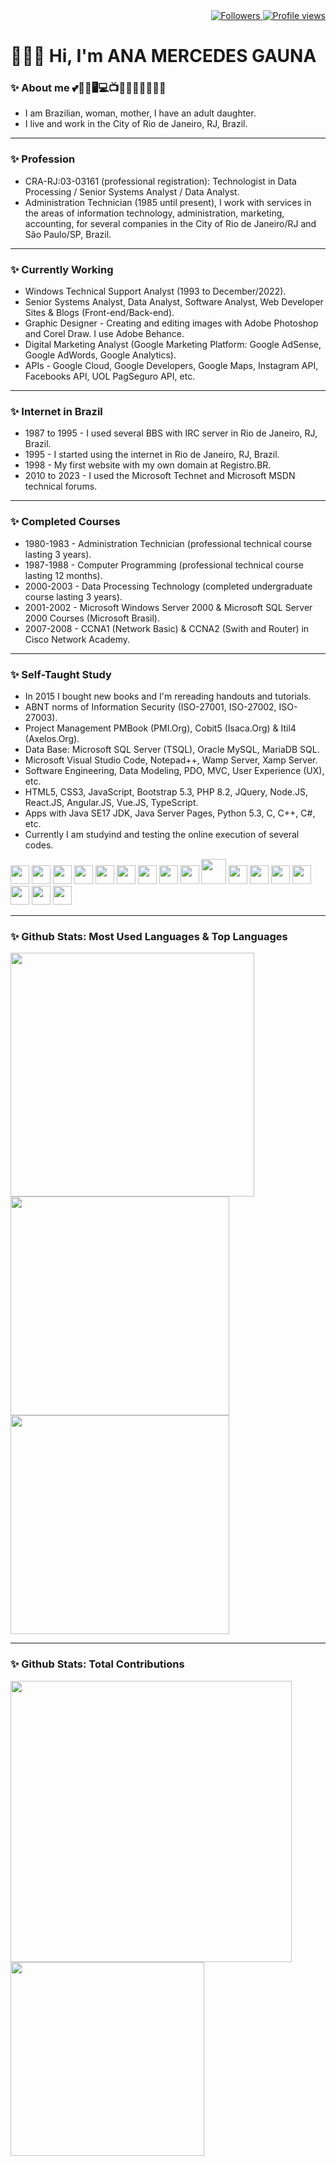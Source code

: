 <div align="right">   
<a href="https://github.com/amgauna/">
<img src="https://img.shields.io/github/followers/amgauna?label=follow&style=social&link=https://www.github.com/amgauna/" 
 title="Follow me" alt="Followers" /> 
</a> 
<a href="https://github.com/amgauna">
<img src="https://komarev.com/ghpvc/?username=amgauna&label=Profile%20views&color=0e75b6&style=flat-square&color=yellow&link=https://www.github.com/amgauna/" title="Profile views" alt="Profile views" /> 
</a>
</div>

# 👩🏻‍💻 Hi, I'm ANA MERCEDES GAUNA
	
### ✨ About me 💕🐶😺🖥️💻📺🎦🎸🍔🍕🌭🧁🍰
* I am Brazilian, woman, mother, I have an adult daughter.
* I live and work in the City of Rio de Janeiro, RJ, Brazil.

---
### ✨ Profession
* CRA-RJ:03-03161 (professional registration): Technologist in Data Processing / Senior Systems Analyst / Data Analyst.
* Administration Technician (1985 until present), I work with services in the areas of information technology, administration, marketing, accounting, for several companies in the City of Rio de Janeiro/RJ and São Paulo/SP, Brazil.

---
### ✨ Currently Working
* Windows Technical Support Analyst (1993 to December/2022).
* Senior Systems Analyst, Data Analyst, Software Analyst, Web Developer Sites & Blogs (Front-end/Back-end).
* Graphic Designer - Creating and editing images with Adobe Photoshop and Corel Draw. I use Adobe Behance.
* Digital Marketing Analyst (Google Marketing Platform: Google AdSense, Google AdWords, Google Analytics).
* APIs - Google Cloud, Google Developers, Google Maps, Instagram API, Facebooks API, UOL PagSeguro API, etc.

---
### ✨ Internet in Brazil
* 1987 to 1995 - I used several BBS with IRC server in Rio de Janeiro, RJ, Brazil.
* 1995 - I started using the internet in Rio de Janeiro, RJ, Brazil.
* 1998 - My first website with my own domain at Registro.BR.
* 2010 to 2023 - I used the Microsoft Technet and Microsoft MSDN technical forums.

---
### ✨ Completed Courses
* 1980-1983 - Administration Technician (professional technical course lasting 3 years).
* 1987-1988 - Computer Programming (professional technical course lasting 12 months).
* 2000-2003 - Data Processing Technology (completed undergraduate course lasting 3 years).
* 2001-2002 - Microsoft Windows Server 2000 & Microsoft SQL Server 2000 Courses (Microsoft Brasil). 
* 2007-2008 - CCNA1 (Network Basic) & CCNA2 (Swith and Router) in Cisco Network Academy.

---
### ✨ Self-Taught Study
* In 2015 I bought new books and I'm rereading handouts and tutorials.
* ABNT norms of Information Security (ISO-27001, ISO-27002, ISO-27003).
* Project Management PMBook (PMI.Org), Cobit5 (Isaca.Org) & Itil4 (Axelos.Org).
* Data Base: Microsoft SQL Server (TSQL), Oracle MySQL, MariaDB SQL.
* Microsoft Visual Studio Code, Notepad++, Wamp Server, Xamp Server.
* Software Engineering, Data Modeling, PDO, MVC, User Experience (UX), etc.
* HTML5, CSS3, JavaScript, Bootstrap 5.3, PHP 8.2, JQuery, Node.JS, React.JS, Angular.JS, Vue.JS, TypeScript.
* Apps with Java SE17 JDK, Java Server Pages, Python 5.3, C, C++, C#, etc.
* Currently I am studyind and testing the online execution of several codes.

<div style="display: inline_block">
<img src="https://cdn.jsdelivr.net/gh/devicons/devicon/icons/vscode/vscode-original.svg" width="30" height="auto" /> 
<img src="https://cdn.jsdelivr.net/gh/devicons/devicon/icons/html5/html5-original-wordmark.svg" width="30" height="auto" />
<img src="https://cdn.jsdelivr.net/gh/devicons/devicon/icons/css3/css3-original-wordmark.svg" width="30" height="auto" />
<img src="https://cdn.jsdelivr.net/gh/devicons/devicon/icons/javascript/javascript-original.svg" width="30" height="auto" /> 
<img src="https://cdn.jsdelivr.net/gh/devicons/devicon/icons/jquery/jquery-original.svg" width="30" height="auto" /> 
<img src="https://cdn.jsdelivr.net/gh/devicons/devicon/icons/nodejs/nodejs-original.svg" width="30" height="auto" />
<img src="https://cdn.jsdelivr.net/gh/devicons/devicon/icons/react/react-original.svg" width="30" height="auto" />  
<img src="https://cdn.jsdelivr.net/gh/devicons/devicon/icons/angularjs/angularjs-original.svg" width="30" height="auto" />  
<img src="https://cdn.jsdelivr.net/gh/devicons/devicon/icons/vuejs/vuejs-original.svg" width="30" height="auto" /> 
<img src="https://cdn.jsdelivr.net/gh/devicons/devicon/icons/php/php-original.svg" width="40" height="auto" />
<img src="https://cdn.jsdelivr.net/gh/devicons/devicon/icons/typescript/typescript-original.svg" width="30" height="auto" />  
<img src="https://cdn.jsdelivr.net/gh/devicons/devicon/icons/mysql/mysql-original.svg" width="30" height="auto" />
<img src="https://cdn.jsdelivr.net/gh/devicons/devicon/icons/java/java-original.svg" width="30" height="auto" />
<img src="https://cdn.jsdelivr.net/gh/devicons/devicon/icons/python/python-original.svg"  width="30" height="auto" />	
<img src="https://cdn.jsdelivr.net/gh/devicons/devicon/icons/c/c-original.svg" width="30" height="auto" />  	
<img src="https://cdn.jsdelivr.net/gh/devicons/devicon/icons/cplusplus/cplusplus-original.svg" width="30" height="auto" />
<img src="https://cdn.jsdelivr.net/gh/devicons/devicon/icons/csharp/csharp-original.svg" width="30" height="auto" />  
</div>

---
### ✨ Github Stats: Most Used Languages & Top Languages

<div class="top-left"> 
<a href="https://github.com/amgauna/github-readme-stats" />
<img width="390" height="auto" align="left" src="https://github-readme-stats.vercel.app/api/top-langs?username=amgauna&layout=compact&langs_count=30&card_width=320" /> </a>
</div>

<div class="top-right">
<a href="https://github.com/amgauna/github-readme-stats" />
<img width="350" height="auto" align="top" src="https://github-profile-summary-cards.vercel.app/api/cards/repos-per-language?&langs_count=30&username=amgauna&theme=default" /> </a>
<a href="https://github.com/amgauna/github-readme-stats" />
<img width="350" height="auto" align="top" src="https://github-profile-summary-cards.vercel.app/api/cards/most-commit-language?&langs_count=30&username=amgauna&theme=default" /> </a>
</div> 
 
---
### ✨ Github Stats: Total Contributions

<div class="right"> 
<a href="https://github.com/amgauna/github-readme-stats" />
<img width="450" height="auto" align="center" src="https://github-readme-streak-stats.herokuapp.com/?user=amgauna&theme=default" /> </a>  
<a href="https://github.com/amgauna/github-readme-stats" />
<img width="310" height="auto" align="center" src="https://github-profile-summary-cards.vercel.app/api/cards/stats?&langs_count=30&username=amgauna&theme=default" /> </a>
</div>

